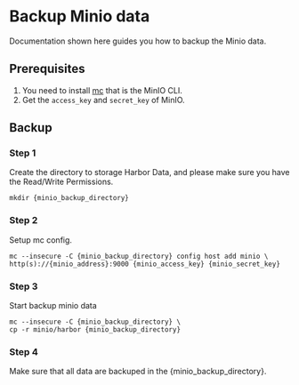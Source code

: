 # Backup Minio data

Documentation shown here guides you how to backup the Minio data.

## Prerequisites

1. You need to install [mc]( https://docs.min.io/docs/minio-client-complete-guide.html) that is the MinIO CLI.
2. Get the `access_key` and `secret_key` of MinIO.

## Backup

### Step 1

Create the directory to storage Harbor Data, and please make sure you have the Read/Write Permissions.

```shell
mkdir {minio_backup_directory}
```

### Step 2

Setup mc config.

```shell
mc --insecure -C {minio_backup_directory} config host add minio \ http(s)://{minio_address}:9000 {minio_access_key} {minio_secret_key}
```

### Step 3

Start backup minio data

```shell
mc --insecure -C {minio_backup_directory} \  
cp -r minio/harbor {minio_backup_directory}
```

### Step 4

Make sure that all data are backuped in the {minio_backup_directory}.
